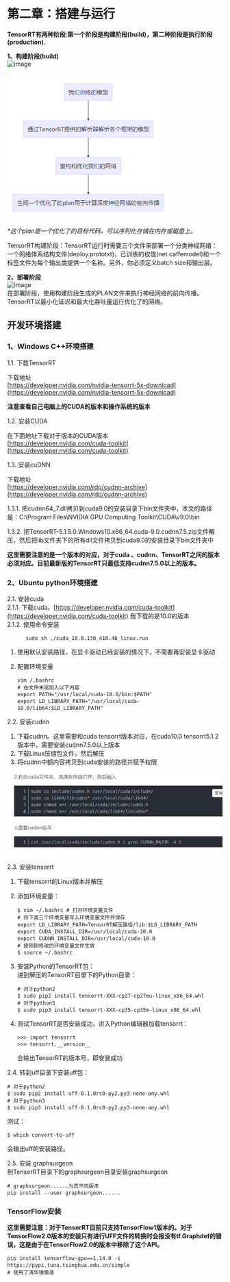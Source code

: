 # 第二章：搭建与运行

**TensorRT有两种阶段:第一个阶段是构建阶段\(build\)，第二种阶段是执行阶段\(production\).**

**1、构建阶段\(build\)**  
  ![image](https://note.youdao.com/yws/public/resource/a48e105e9dcf98f685bf69937a8ead17/xmlnote/A4A6EF17A0964F89A22BC732A5C19F2D/16563)

![](/Image/专业技能/TensorRT/TensorRT运行流程.png)

_\*这个plan是一个优化了的目标代码，可以序列化存储在内存或磁盘上。_

TensorRT构建阶段：TensorRT运行时需要三个文件来部署一个分类神经网络：一个网络体系结构文件\(deploy.prototxt\)，已训练的权值\(net.caffemodel\)和一个标签文件为每个输出类提供一个名称。另外，你必须定义batch size和输出层。

**2、部署阶段**  
  ![image](https://note.youdao.com/yws/public/resource/a48e105e9dcf98f685bf69937a8ead17/xmlnote/46743F3868424F70A8D4889F0B8F5EBF/16565)  
  在部署阶段，使用构建阶段生成的PLAN文件来执行神经网络的前向传播。TensorRT以最小化延迟和最大化吞吐量运行优化了的网络。

## 开发环境搭建

### 1、**Windows C++环境搭建**

1.1. 下载TensorRT

下载地址  
[https://developer.nvidia.com/nvidia-tensorrt-5x-download](https://developer.nvidia.com/nvidia-tensorrt-5x-download)

**注意查看自己电脑上的CUDA的版本和操作系统的版本**

1.2.  安装CUDA

在下面地址下载对于版本的CUDA版本  
[https://developer.nvidia.com/cuda-toolkit](https://developer.nvidia.com/cuda-toolkit)

1.3.  安装cuDNN

下载地址  
[https://developer.nvidia.com/rdp/cudnn-archive](https://developer.nvidia.com/rdp/cudnn-archive)

1.3.1.  把cudnn64\_7.dll拷贝到cuda9.0的安装目录下bin文件夹中，本文的路径是：C:\Program Files\NVIDIA GPU Computing Toolkit\CUDA\v9.0\bin

1.3.2.  把TensorRT-5.1.5.0.Windows10.x86\_64.cuda-9.0.cudnn7.5.zip文件解压，然后把lib文件夹下的所有dll文件拷贝到cuda9.0的安装目录下bin文件夹中

**这里需要注意的是一个版本的对应，对于cuda 、cudnn、TensorRT之间的版本必须对应。目前最新版的TensorRT只最低支持cudnn7.5.0以上的版本。**

### 2、**Ubuntu python环境搭建**

2.1. 安装cuda  
   2.1.1. 下载cuda。[https://developer.nvidia.com/cuda-toolkit](https://developer.nvidia.com/cuda-toolkit) 我下载的是10.0的版本  
   2.1.2. 使用命令安装

```
      sudo sh ./cuda_10.0.130_410.48_linux.run
```

1. 使用默认安装路径，在显卡驱动已经安装的情况下，不需要再安装显卡驱动

2. 配置环境变量

   ```
   vim /.bashrc
   # 在文件末尾加入以下内容
   export PATH="/usr/local/cuda-10.0/bin:$PATH"
   export LD_LIBRARY_PATH="/usr/local/cuda-10.0/lib64:$LD_LIBRARY_PATH"
   ```

2.2. 安装cudnn  
   1. 下载cudnn。这里需要和cuda tensorrt版本对应，在cuda10.0 tensorrt5.1.2版本中，需要安装cudnn7.5.0以上版本  
   2. 下载Linux压缩包文件，然后解压  
   3. 将cudnn中额内容拷贝到cuda安装的路径并赋予权限

![](/Image/专业技能/TensorRT/cudnn安装.png)

2.3. 安装tensorrt

1. 下载tensorrt的Linux版本并解压

2. 添加环境变量：

   ```
   $ vim ~/.bashrc # 打开环境变量文件
   # 将下面三个环境变量写入环境变量文件并保存
   export LD_LIBRARY_PATH=TensorRT解压路径/lib:$LD_LIBRARY_PATH
   export CUDA_INSTALL_DIR=/usr/local/cuda-10.0
   export CUDNN_INSTALL_DIR=/usr/local/cuda-10.0
   # 使刚刚修改的环境变量文件生效
   $ source ~/.bashrc
   ```

3. 安装Python的TensorRT包：  
   进到解压的TensorRT目录下的Python目录：

   ```
   # 对于python2
   $ sudo pip2 install tensorrt-XXX-cp27-cp27mu-linux_x86_64.whl
   # 对于python3
   $ sudo pip3 install tensorrt-XXX-cp35-cp35m-linux_x86_64.whl
   ```

4. 测试TensorRT是否安装成功，进入Python编辑器加载tensorrt：

   ```
   >>> import tensorrt
   >>> tensorrt.__version__
   ```

   会输出TensorRT的版本号，即安装成功

2.4. 转到uff目录下安装uff包：

```
# 对于python2
$ sudo pip2 install uff-0.1.0rc0-py2.py3-none-any.whl
# 对于python3
$ sudo pip3 install uff-0.1.0rc0-py2.py3-none-any.whl
```

测试：

```
$ which convert-to-uff
```

会输出uff的安装路径。

2.5. 安装 graphsurgeon  
到TensorRT目录下的graphsurgeon目录安装graphsurgeon

```
# graphsurgeon......为其不同版本
pip install --user graphsurgeon......
```

### TensorFlow安装

**这里需要注意：对于TensorRT目前只支持TensorFlow1版本的。对于TensorFlow2.0版本的安装只有进行UFF文件的转换时会报没有tf.Graphdef的错误，这是由于在TensorFlow2.0的版本中移除了这个API。**

```
pip install tensorflow-gpu==1.14.0 -i https://pypi.tuna.tsinghua.edu.cn/simple
# 使用了清华镜像源
```



